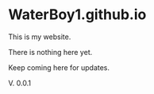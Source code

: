 
# WaterBoy1.github.io

This is my website.

There is nothing here yet.

Keep coming here for updates.

V. 0.0.1

